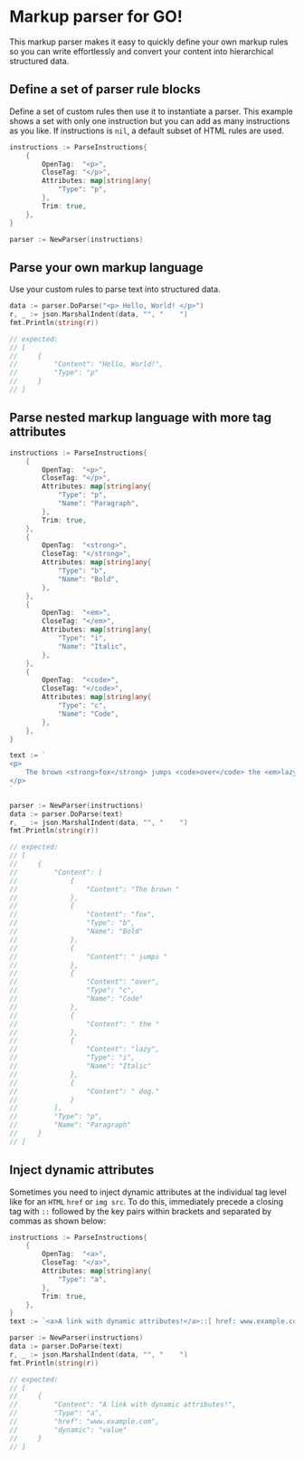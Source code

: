 # Markup parser for GO!
This markup parser makes it easy to quickly define your own markup rules so you can write effortlessly and convert your content into hierarchical structured data.
## Define a set of parser rule blocks
Define a set of custom rules then use it to instantiate a parser. This example shows a set with only one instruction but you can add as many instructions as you like. If instructions is `nil`, a default subset of HTML rules are used.
```Go
instructions := ParseInstructions{
	{
		OpenTag:  "<p>",
		CloseTag: "</p>",
		Attributes: map[string]any{
			"Type": "p",
		},
		Trim: true,
	},
}

parser := NewParser(instructions)
```
## Parse your own markup language
Use your custom rules to parse text into structured data.
```Go
data := parser.DoParse("<p> Hello, World! </p>")
r, _ := json.MarshalIndent(data, "", "    ")
fmt.Println(string(r))

// expected:
// [
//     {
//         "Content": "Hello, World!",
//         "Type": "p"
//     }
// ]
```

## Parse nested markup language with more tag attributes
```Go
instructions := ParseInstructions{
	{
		OpenTag:  "<p>",
		CloseTag: "</p>",
		Attributes: map[string]any{
			"Type": "p",
			"Name": "Paragraph",
		},
		Trim: true,
	},
	{
		OpenTag:  "<strong>",
		CloseTag: "</strong>",
		Attributes: map[string]any{
			"Type": "b",
			"Name": "Bold",
		},
	},
	{
		OpenTag:  "<em>",
		CloseTag: "</em>",
		Attributes: map[string]any{
			"Type": "i",
			"Name": "Italic",
		},
	},
	{
		OpenTag:  "<code>",
		CloseTag: "</code>",
		Attributes: map[string]any{
			"Type": "c",
			"Name": "Code",
		},
	},
}

text := `
<p>
	The brown <strong>fox</strong> jumps <code>over</code> the <em>lazy</em> dog.
</p>
`

parser := NewParser(instructions)
data := parser.DoParse(text)
r, _ := json.MarshalIndent(data, "", "    ")
fmt.Println(string(r))

// expected:
// [
//     {
//         "Content": [
//             {
//                 "Content": "The brown "
//             },
//             {
//                 "Content": "fox",
//                 "Type": "b",
//                 "Name": "Bold"
//             },
//             {
//                 "Content": " jumps "
//             },
//             {
//                 "Content": "over",
//                 "Type": "c",
//                 "Name": "Code"
//             },
//             {
//                 "Content": " the "
//             },
//             {
//                 "Content": "lazy",
//                 "Type": "i",
//                 "Name": "Italic"
//             },
//             {
//                 "Content": " dog."
//             }
//         ],
//         "Type": "p",
//         "Name": "Paragraph"
//     }
// ]
```
## Inject dynamic attributes
Sometimes you need to inject dynamic attributes at the individual tag level like for an `HTML` `href` or `img src`. To do this, immediately precede a closing tag with `::` followed by the key pairs within brackets and separated by commas as shown below:

```Go
instructions := ParseInstructions{
	{
		OpenTag:  "<a>",
		CloseTag: "</a>",
		Attributes: map[string]any{
			"Type": "a",
		},
		Trim: true,
	},
}
text := `<a>A link with dynamic attributes!</a>::[ href: www.example.com, dynamic: value ]`

parser := NewParser(instructions)
data := parser.DoParse(text)
r, _ := json.MarshalIndent(data, "", "    ")
fmt.Println(string(r))

// expected:
// [
//     {
//         "Content": "A link with dynamic attributes!",
//         "Type": "a",
//         "href": "www.example.com",
//         "dynamic": "value"
//     }
// ]
```